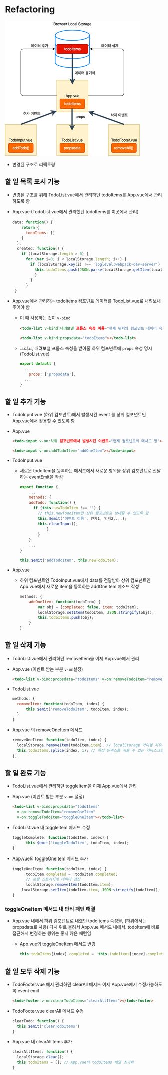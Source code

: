 # Refactoring

![image-20191129_Improved_Application_Structure](../image/6_10_Improved_Structure.png)

- 변경된 구조로 리팩토링



## 할 일 목록 표시 기능

- 변경된 구조를 위해 TodoList.vue에서 관리하던 todoItems를 App.vue에서 관리하도록 함

- App.vue (TodoList.vue에서 관리했던 todoItems를 이곳에서 관리)

  ```javascript
  data: function() {
      return {
        todoItems: []
      }
    },
    created: function() {
      if (localStorage.length > 0) {
        for (var i=0; i < localStorage.length; i++) {
          if (localStorage.key(i) !== 'loglevel:webpack-dev-server') {
            this.todoItems.push(JSON.parse(localStorage.getItem(localStorage.key(i))));
            }
          }
        }
   }
  ```

  

- App.vue에서 관리하는 todoItems 컴포넌트 데이터를 TodoList.vue로 내려보내주어야 함

  - 이 때 사용하는 것이 `v-bind`

    ```html
    <todo-list v-bind:내려보낼 프롭스 속성 이름="현재 위치의 컴포넌트 데이터 속성"></todo-list>
    ```

    ```html
    <todo-list v-bind:propsdata="todoItems"></todo-list>
    ```

  - 그리고, 내려보낼 프롭스 속성을 받아줄 하위 컴포넌트에 `props` 속성 명시 (TodoList.vue)

    ```javascript
    export default {
      ...
    	props: ['propsdata'],
      ...
    }
    ```







## 할 일 추가 기능

- TodoInput.vue (하위 컴포넌트)에서 발생시킨 event 를 상위 컴포넌트인 App.vue에서 활용할 수 있도록 함

- App.vue

  ```html
  <todo-input v-on:하위 컴포넌트에서 발생시킨 이벤트="현재 컴포넌트의 메서드 명"></todo-input>
  ```

  ```html
  <todo-input v-on:addTodoItem="addOneItem"></todo-input>
  ```



- TodoInput.vue

  - 새로운 todoItem을 등록하는 메서드에서 새로운 항목을 상위 컴포넌트로 전달하는 eventEmit을 작성

    ```javascript
    export function {
    	...
    	methods: {
        addTodo: function() {
          if (this.newTodoItem !== '') {
            // this.newTodoItem만 상위 컴포넌트로 보내줄 수 있도록 함
           	this.$emit('이벤트 이름', 인자1, 인자2,...);
           	this.clearInput();
    			}
    		}
    	}
    	...
    }
    ```

    ```javascript
    this.$emit('addTodoItem', this.newTodoItem);
    ```

- App.vue

  - 하위 컴포넌트인 TodoInput.vue에서 data를 전달받아 상위 컴포넌트인 App.vue에서 새로운 item을 등록하는 addOneItem 메소드 작성

    ```javascript
    methods: {
    	addOneItem: function(todoItem) {
    		var obj = {completed: false, item: todoItem};
    		localStorage.setItem(todoItem, JSON.stringify(obj));
    		this.todoItems.push(obj);
    	}
    }
    ```





## 할 일 삭제 기능 

-  TodoList.vue에서 관리하던 removeItem을 이제 App.vue에서 관리

- App.vue (이벤트 받는 부분 `v-on`설정)

  ```html
  <todo-list v-bind:propsdata="todoItems" v-on:removeTodoItem="removeOneItem"></todo-list>
  ```

  

- TodoList.vue

  ```javascript
  methods: {
  	removeItem: function(todoItem, index) {
  		this.$emit('removeTodoItem', todoItem, index);
  	}
  }
  ```

- App.vue 의 removeOneItem 메서드

  ```javascript
  removeOneItem: function(todoItem, index) {
  	localStorage.removeItem(todoItem.item); // localStorage 아이템 지우기 (브라우저 저장소 영역) //todoItem만 지울 시, 그 key를 제대로 mapping하지 못해서, localStorage에서는 안지워짐
  	this.todoItems.splice(index, 1); // 특정 인덱스를 지울 수 있는 자바스크립트 배열 메소드 (스크립트 영역)
  },
  ```





## 할 일 완료 기능

- TodoList.vue에서 관리하던 toggleItem을 이제 App.vue에서 관리

- App.vue (이벤트 받는 부분 `v-on` 설정)

  ```html
  <todo-list v-bind:propsdata="todoItems"
  	v-on:removeTodoItem="removeOneItem"
  	v-on:toggleTodoItem="toggleOneItem"></todo-list>
  ```

  

- TodoList.vue 내 toggleItem 메서드 수정

  ```javascript
  toggleComplete: function(todoItem, index) {
  		this.$emit('toggleTodoItem', todoItem, index);
  }
  ```

- App.vue의 toggleOneItem 메서드 추가

  ```javascript
  toggleOneItem: function(todoItem, index) {
  		todoItem.completed = !todoItem.completed;
  		// 로컬 스토리지에 데이터 갱신
  		localStorage.removeItem(todoItem.item);
      localStorage.setItem(todoItem.item, JSON.stringify(todoItem));
  }
  ```



### toggleOneItem 메서드 내 안티 패턴 해결

- App.vue 내에서 하위 컴포넌트로 내렸던 todoItems 속성을, (하위에서는 propsdata로 사용) 다시 위로 올려서 App.vue 메서드 내에서. todoItem에 바로 접근해서 변경하는 행위는 좋지 않은 패턴임

  - App.vue의 toggleOneItem 메서드 변경

    ```javascript
    this.todoItems[index].completed = !this.todoItems[index].completed;
    ```



## 할 일 모두 삭제 기능

- TodoFooter.vue 에서 관리하던 clearAll 메서드 이제 App.vue에서 수정가능하도록 event emit

  ```html
  <todo-footer v-on:clearTodoItems="clearAllItems"></todo-footer>
  ```

- TodoFooter.vue clearAll 메서드 수정

  ```javascript
  clearTodo: function() {
  	this.$emit('clearTodoItems')
  }
  ```



- App.vue 내 clearAllItems 추가

  ```javascript
  clearAllItems: function() {
  	localStorage.clear();
    this.todoItems = []; // App.vue의 todoItems 배열 초기화
  }
  ```

  